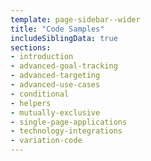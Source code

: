```yaml
---
template: page-sidebar--wider
title: "Code Samples"
includeSiblingData: true
sections:
- introduction
- advanced-goal-tracking
- advanced-targeting
- advanced-use-cases
- conditional
- helpers
- mutually-exclusive
- single-page-applications
- technology-integrations
- variation-code
---
```


